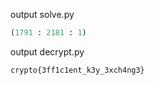 output solve.py
```py
(1791 : 2181 : 1)
```

output decrypt.py
```
crypto{3ff1c1ent_k3y_3xch4ng3}
```

